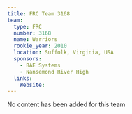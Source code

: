 ```yaml
---
title: FRC Team 3168
team:
  type: FRC
  number: 3168
  name: Warriors
  rookie_year: 2010
  location: Suffolk, Virginia, USA
  sponsors:
    - BAE Systems
    - Nansemond River High
  links:
    Website: 
---
```

No content has been added for this team